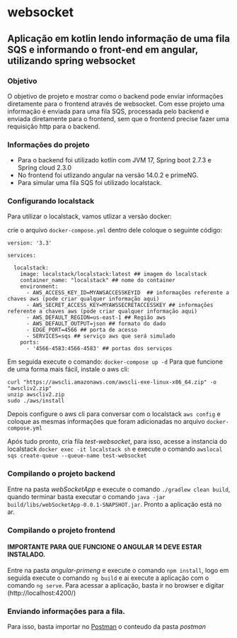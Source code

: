 # websocket
## Aplicação em kotlin lendo informação de uma fila SQS e informando o front-end em angular, utilizando spring websocket

### Objetivo

O objetivo de projeto e mostrar como o backend pode enviar informações diretamente para o frontend através de websocket.
Com esse projeto uma informação é enviada para uma fila SQS, processada pelo backend e enviada diretamente para o frontend, sem que o frontend precise fazer uma requisição http para o backend.

### Informações do projeto

- Para o backend foi utilizado kotlin com JVM 17, Spring boot 2.7.3 e Spring cloud 2.3.0
- No frontend foi utlizando angular na versão 14.0.2 e primeNG.
- Para simular uma fila SQS foi utilizado localstack.

### Configurando localstack

Para utilizar o localstack, vamos utlizar a versão docker:

crie o arquivo ```docker-compose.yml```
dentro dele coloque o seguinte código:

```
version: '3.3'

services: 

  localstack:
    image: localstack/localstack:latest ## imagem do localstack
    container_name: "localstack" ## nome do container
    environment: 
      - AWS_ACCESS_KEY_ID=MYAWSACCESSKEYID  ## informações referente a chaves aws (pode criar qualquer informação aqui)
      - AWS_SECRET_ACCESS_KEY=MYAWSSECRETACCESSKEY ## informações referente a chaves aws (pode criar qualquer informação aqui)
      - AWS_DEFAULT_REGION=us-east-1 ## Região aws
      - AWS_DEFAULT_OUTPUT=json ## formato do dado
      - EDGE_PORT=4566 ## porta de acesso
      - SERVICES=sqs ## serviço aws que será simulado
    ports: 
      - '4566-4583:4566-4583' ## portas dos serviços
```

Em seguida execute o comando: ```docker-compose up -d```
Para que funcione de uma forma mais fácil, instale o aws cli:
```
curl "https://awscli.amazonaws.com/awscli-exe-linux-x86_64.zip" -o "awscliv2.zip"
unzip awscliv2.zip
sudo ./aws/install
```
Depois configure o aws cli para conversar com o localstack ```aws config``` e coloque as mesmas informações que foram adicionadas no arquivo ```docker-compose.yml```

Após tudo pronto, cria fila *test-websocket*, para isso, acesse a instancia do localstack ```docker exec -it localstack sh``` e execute o comando ```awslocal sqs create-queue --queue-name test-websocket```

### Compilando o projeto backend

Entre na pasta *webSocketApp* e execute o comando ```./gradlew clean build```, quando terminar basta executar o comando ```java -jar build/libs/webSocketApp-0.0.1-SNAPSHOT.jar```. Pronto a aplicação está no ar.

### Compilando o projeto frontend
#### IMPORTANTE PARA QUE FUNCIONE O ANGULAR 14 DEVE ESTAR INSTALADO.

Entre na pasta *angular-primeng* e execute o comando ```npm install```, logo em seguida execute o comando ```ng build``` e ai execute a aplicação com o comando ```ng serve```. Para acessar a aplicação, basta ir no browser e digitar (http://localhost:4200/)

### Enviando informações para a fila.

Para isso, basta importar no [Postman](https://www.postman.com/) o conteudo da pasta *postman*


